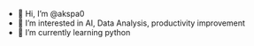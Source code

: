 - 👋 Hi, I’m @akspa0
- 👀 I’m interested in AI, Data Analysis, productivity improvement
- 🌱 I’m currently learning python
<!---
akspa0/akspa0 is a ✨ special ✨ repository because its `README.md` (this file) appears on your GitHub profile.
You can click the Preview link to take a look at your changes.
--->
